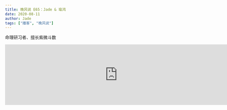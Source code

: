 ```yaml
---
title: 晚风说 E65：Jade & 瑜鸿
date: 2020-08-11
author: Jade
tags: ["播客", "晚风说"]
---
```


命理研习者、擅长紫微斗数

<!--more-->

<iframe src="https://fireside.fm/player/v2/trfV16OE+d4rEnNOn?theme=dar" width="740" height="200" frameborder="0" scrolling="no"></iframe>